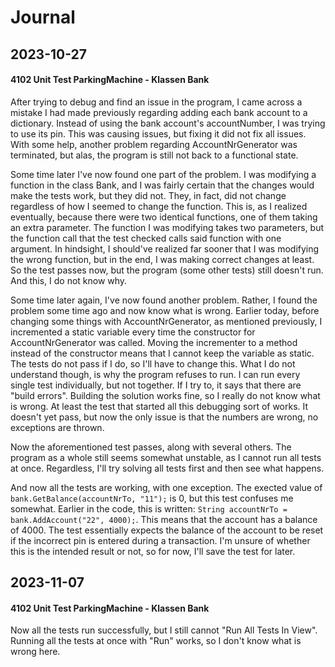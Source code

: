 Journal
=============

2023-10-27
---------------

#### 4102 Unit Test ParkingMachine - Klassen Bank
After trying to debug and find an issue in the program, I came across a mistake I had made previously regarding 
adding each bank account to a dictionary. Instead of using the bank account's accountNumber, I was trying to use its pin. 
This was causing issues, but fixing it did not fix all issues. With some help, another problem regarding AccountNrGenerator
was terminated, but alas, the program is still not back to a functional state.

Some time later I've now found one part of the problem. I was modifying a function in the class Bank, and I was fairly certain
that the changes would make the tests work, but they did not. They, in fact, did not change regardless of how I seemed to change
the function. This is, as I realized eventually, because there were two identical functions, one of them taking an extra 
parameter. The function I was modifying takes two parameters, but the function call that the test checked calls said function
with one argument. In hindsight, I should've realized far sooner that I was modifying the wrong function, but in the end,
I was making correct changes at least. So the test passes now, but the program (some other tests) still doesn't run. And this,
I do not know why.

Some time later again, I've now found another problem. Rather, I found the problem some time ago and now know what is wrong.
Earlier today, before changing some things with AccountNrGenerator, as mentioned previously, I incremented a static variable
every time the constructor for AccountNrGenerator was called. Moving the incrementer to a method instead of the constructor 
means that I cannot keep the variable as static. The tests do not pass if I do, so I'll have to change this. What I do not
understand though, is why the program refuses to run. I can run every single test individually, but not together. If I try to, 
it says that there are "build errors". Building the solution works fine, so I really do not know what is wrong. At least
the test that started all this debugging sort of works. It doesn't yet pass, but now the only issue is that the numbers are
wrong, no exceptions are thrown.

Now the aforementioned test passes, along with several others. The program as a whole still seems somewhat unstable, as I cannot
run all tests at once. Regardless, I'll try solving all tests first and then see what happens.

And now all the tests are working, with one exception. The exected value of `bank.GetBalance(accountNrTo, "11");` is 0, but
this test confuses me somewhat. Earlier in the code, this is written: `String accountNrTo = bank.AddAccount("22", 4000);`. 
This means that the account has a balance of 4000. The test essentially expects the balance of the account to be reset if
the incorrect pin is entered during a transaction. I'm unsure of whether this is the intended result or not, so for now, I'll 
save the test for later.

2023-11-07 
------------

#### 4102 Unit Test ParkingMachine - Klassen Bank
Now all the tests run successfully, but I still cannot "Run All Tests In View". Running all the tests at once with "Run" works,
so I don't know what is wrong here. 